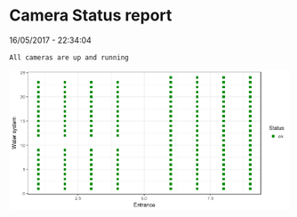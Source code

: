 Camera Status report
================
16/05/2017 - 22:34:04

    All cameras are up and running

![](camreport_files/figure-markdown_github/unnamed-chunk-2-1.png)

